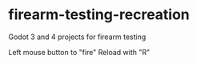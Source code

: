 # firearm-testing-recreation
 Godot 3 and 4 projects for firearm testing

Left mouse button to "fire"
Reload with "R"